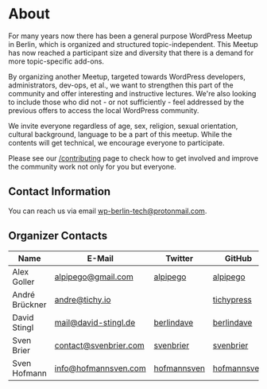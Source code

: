 # About

For many years now there has been a general purpose WordPress Meetup in Berlin, which is organized and structured topic-independent. This Meetup has now reached a participant size and diversity that there is a demand for more topic-specific add-ons.

By organizing another Meetup, targeted towards WordPress developers, administrators, dev-ops, et al., we want to strengthen this part of the community and offer interesting and instructive lectures. We're also looking to include those who did not - or not sufficiently - feel addressed by the previous offers to access the local WordPress community.

We invite everyone regardless of age, sex, religion, sexual orientation, cultural background, language to be a part of this meetup. While the contents will get technical, we encourage everyone to participate. 

Please see our [/contributing](/contributing) page to check how to get involved and improve the community work not only for you but everyone.

## Contact Information

You can reach us via email wp-berlin-tech@protonmail.com.

## Organizer Contacts

|  Name  |  E-Mail  |  Twitter  |  GitHub  |  [Slack](https://dewp.slack.com/)  |
|--------|----------|-----------|----------|---------|
|  Alex Goller  |  alpipego@gmail.com  |  [alpipego](https://twitter.com/alpipego)  |  [alpipego](https://github.com/alpipego)  |  alpipego  |
|  André Brückner  | andre@tichy.io  |  |  [tichypress](https://github.com/tichypress)  | tichypress  |
|  David Stingl  |  mail@david-stingl.de  |  [berlindave](https://twitter.com/berlindave)  |  [berlindave](https://github.com/berlindave)  |  berlindave  |
|  Sven Brier  |  contact@svenbrier.com  |  [svenbrier](https://twitter.com/svenbrier)  |  [svenbrier](https://github.com/svenbrier)  |  svenbrier  |
|  Sven Hofmann  |  info@hofmannsven.com  |  [hofmannsven](https://twitter.com/hofmannsven)  |  [hofmannsven](https://github.com/hofmannsven)  |  hofmannsven  |

